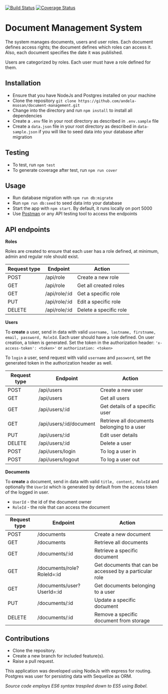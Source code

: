 [![Build Status](https://travis-ci.org/andela-msosan/document-management.svg?branch=develop)](https://travis-ci.org/andela-msosan/document-management)
[![Coverage Status](https://coveralls.io/repos/github/andela-msosan/document-management/badge.svg?branch=develop)](https://coveralls.io/github/andela-msosan/document-management?branch=develop)
# Document Management System

The system manages documents, users and user roles. Each document defines access rights; the document defines which roles can access it. Also, each document specifies the date it was published.

Users are categorized by roles. Each user must have a role defined for them.

## Installation

* Ensure that you have NodeJs and Postgres installed on your machine
* Clone the repository `git clone https://github.com/andela-msosan/document-management.git`
* Change into the directory and run `npm install` to install all dependencies
* Create a `.env` file in your root directory as described in `.env.sample` file
* Create a `data.json` file in your root directory as described in `data-sample.json` if you will like to seed data into your database after migration

## Testing

* To test, run `npm test`
* To generate coverage after test, run `npm run cover`

## Usage

* Run database migration with `npm run db:migrate`
* Run `npm run db:seed` to seed data into your database
* Start the app with `npm start`. By default, it runs locally on port 5000
* Use [Postman](https://chrome.google.com/webstore/detail/postman/fhbjgbiflinjbdggehcddcbncdddomop?hl=en) or any API testing tool to access the endpoints

## API endpoints

**Roles**

Roles are created to ensure that each user has a role defined, at minimum, admin and regular role should exist.

Request type | Endpoint | Action
----------- | ---------- | --------
POST | /api/role | Create a new role
GET	| /api/role |	Get all created roles
GET	| /api/role/:id	| Get a specific role
PUT	| /api/role/:id	| Edit a specific role
DELETE | /api/role/:id | Delete a specific role


**Users**

To **create** a user, send in data with valid `username, lastname, firstname, email, password, RoleId`. Each user should have a role defined. On user creation, a token is generated. Set the token in the authorization header:
`'x-access-token': <token>'` or `authorization: <token>`

To `login` a user, send request with valid `username` and `password`, set the generated token in the authorization header as well.

Request type | Endpoint |	Action
--------- | --------- | --------
POST | /api/users |	Create a new user
GET	| /api/users |	Get all users
GET |	/api/users/:id | Get details of a specific user
GET	| /api/users/:id/document |	Retrieve all documents belonging to a user
PUT	| /api/users/:id | Edit user details
DELETE | /api/users/:id	| Delete a user
POST	| /api/users/login | To log a user in
POST	| /api/users/logout |	To log a user out


**Documents**

To **create** a document, send in data with valid `title, content, RoleId` and optionally the `UserId` which is generated by default from the access token of the logged in user.
* `UserId` - the id of the document owner
* `RoleId` - the role that can access the document

Request type | Endpoint | Action
------------ | --------- | ---------
POST	| /documents	| Create a new document
GET	| /documents |	Retrieve all documents
GET	| /documents/:id | Retrieve a specific document
GET | /documents/role?RoleId=:id | Get documents that can be accessed by a particular role
GET | /documents/user?UserId=:id | Get documents belonging to a user
PUT	| /documents/:id	| Update a specific document
DELETE	| /documents/:id |	Remove a specific document from storage

## Contributions

* Clone the repository.
* Create a new branch for included feature(s).
* Raise a pull request.

This application was developed using NodeJs with express for routing. Postgres was user for persisting data with Sequelize as ORM.

_Source code employs ES6 syntax traspiled down to ES5 using Babel._